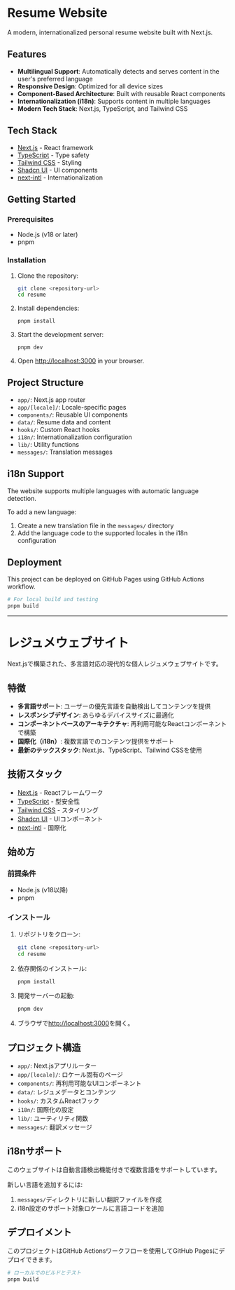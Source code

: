 # Resume Website

A modern, internationalized personal resume website built with Next.js.

## Features

- **Multilingual Support**: Automatically detects and serves content in the user's preferred language
- **Responsive Design**: Optimized for all device sizes
- **Component-Based Architecture**: Built with reusable React components
- **Internationalization (i18n)**: Supports content in multiple languages
- **Modern Tech Stack**: Next.js, TypeScript, and Tailwind CSS

## Tech Stack

- [Next.js](https://nextjs.org/) - React framework
- [TypeScript](https://www.typescriptlang.org/) - Type safety
- [Tailwind CSS](https://tailwindcss.com/) - Styling
- [Shadcn UI](https://ui.shadcn.com/) - UI components
- [next-intl](https://next-intl-docs.vercel.app/) - Internationalization

## Getting Started

### Prerequisites

- Node.js (v18 or later)
- pnpm

### Installation

1. Clone the repository:
   ```bash
   git clone <repository-url>
   cd resume
   ```

2. Install dependencies:
   ```bash
   pnpm install
   ```

3. Start the development server:
   ```bash
   pnpm dev
   ```

4. Open [http://localhost:3000](http://localhost:3000) in your browser.

## Project Structure

- `app/`: Next.js app router
- `app/[locale]/`: Locale-specific pages
- `components/`: Reusable UI components
- `data/`: Resume data and content
- `hooks/`: Custom React hooks
- `i18n/`: Internationalization configuration
- `lib/`: Utility functions
- `messages/`: Translation messages

## i18n Support

The website supports multiple languages with automatic language detection.

To add a new language:
1. Create a new translation file in the `messages/` directory
2. Add the language code to the supported locales in the i18n configuration

## Deployment

This project can be deployed on GitHub Pages using GitHub Actions workflow.

```bash
# For local build and testing
pnpm build
```

---

# レジュメウェブサイト

Next.jsで構築された、多言語対応の現代的な個人レジュメウェブサイトです。

## 特徴

- **多言語サポート**: ユーザーの優先言語を自動検出してコンテンツを提供
- **レスポンシブデザイン**: あらゆるデバイスサイズに最適化
- **コンポーネントベースのアーキテクチャ**: 再利用可能なReactコンポーネントで構築
- **国際化（i18n）**: 複数言語でのコンテンツ提供をサポート
- **最新のテックスタック**: Next.js、TypeScript、Tailwind CSSを使用

## 技術スタック

- [Next.js](https://nextjs.org/) - Reactフレームワーク
- [TypeScript](https://www.typescriptlang.org/) - 型安全性
- [Tailwind CSS](https://tailwindcss.com/) - スタイリング
- [Shadcn UI](https://ui.shadcn.com/) - UIコンポーネント
- [next-intl](https://next-intl-docs.vercel.app/) - 国際化

## 始め方

### 前提条件

- Node.js (v18以降)
- pnpm

### インストール

1. リポジトリをクローン:
   ```bash
   git clone <repository-url>
   cd resume
   ```

2. 依存関係のインストール:
   ```bash
   pnpm install
   ```

3. 開発サーバーの起動:
   ```bash
   pnpm dev
   ```

4. ブラウザで[http://localhost:3000](http://localhost:3000)を開く。

## プロジェクト構造

- `app/`: Next.jsアプリルーター
- `app/[locale]/`: ロケール固有のページ
- `components/`: 再利用可能なUIコンポーネント
- `data/`: レジュメデータとコンテンツ
- `hooks/`: カスタムReactフック
- `i18n/`: 国際化の設定
- `lib/`: ユーティリティ関数
- `messages/`: 翻訳メッセージ

## i18nサポート

このウェブサイトは自動言語検出機能付きで複数言語をサポートしています。

新しい言語を追加するには:
1. `messages/`ディレクトリに新しい翻訳ファイルを作成
2. i18n設定のサポート対象ロケールに言語コードを追加

## デプロイメント

このプロジェクトはGitHub Actionsワークフローを使用してGitHub Pagesにデプロイできます。

```bash
# ローカルでのビルドとテスト
pnpm build
```
